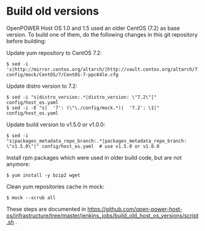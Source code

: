 # Build old versions

OpenPOWER Host OS 1.0 and 1.5 used an older CentOS (7.2) as base version.
To build one of them, do the following changes in this git repository
before building:

Update yum repository to CentOS 7.2:

```
$ sed -i 's|http://mirror.centos.org/altarch/|http://vault.centos.org/altarch/7.2.1511/|' config/mock/CentOS/7/CentOS-7-ppc64le.cfg
```

Update distro version to 7.2:

```
$ sed -i "s|distro_version:.*|distro_version: \"7.2\"|" config/host_os.yaml
$ sed -i -E "s|  '7': (\"\./config/mock.*)|  '7.2': \1|" config/host_os.yaml

```

Update build version to v1.5.0 or v1.0.0:

```
$ sed -i "s|packages_metadata_repo_branch:.*|packages_metadata_repo_branch: \"v1.5.0\"|" config/host_os.yaml  # use v1.5.0 or v1.0.0
```

Install rpm packages which were used in older build code, but are not anymore:

```
$ yum install -y bzip2 wget
```

Clean yum repositories cache in mock:

```
$ mock --scrub all
```

These steps are documented in
https://github.com/open-power-host-os/infrastructure/tree/master/jenkins_jobs/build_old_host_os_versions/script.sh .

